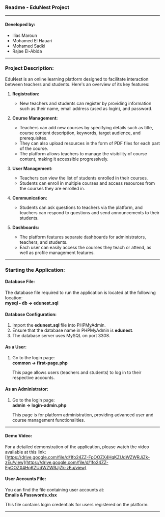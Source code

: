 ### Readme - EduNest Project

---

#### Developed by:
- Ilias Maroun
- Mohamed El Hauari
- Mohamed Sadki
- Rajae El-Abida

---

### Project Description:

EduNest is an online learning platform designed to facilitate interaction between teachers and students. Here's an overview of its key features:

1. **Registration:**
   - New teachers and students can register by providing information such as their name, email address (used as login), and password.

2. **Course Management:**
   - Teachers can add new courses by specifying details such as title, course content description, keywords, target audience, and prerequisites.
   - They can also upload resources in the form of PDF files for each part of the course.
   - The platform allows teachers to manage the visibility of course content, making it accessible progressively.

3. **User Management:**
   - Teachers can view the list of students enrolled in their courses.
   - Students can enroll in multiple courses and access resources from the courses they are enrolled in.

4. **Communication:**
   - Students can ask questions to teachers via the platform, and teachers can respond to questions and send announcements to their students.

5. **Dashboards:**
   - The platform features separate dashboards for administrators, teachers, and students.
   - Each user can easily access the courses they teach or attend, as well as profile management features.

---


### Starting the Application:

#### Database File:

The database file required to run the application is located at the following location:  
**mysql - db -> edunest.sql**

#### Database Configuration:

1. Import the **edunest.sql** file into PHPMyAdmin.
2. Ensure that the database name in PHPMyAdmin is **edunest**.
3. The database server uses MySQL on port 3308.

#### As a User:

1. Go to the login page:  
   **common -> first-page.php**

   This page allows users (teachers and students) to log in to their respective accounts.

#### As an Administrator:

1. Go to the login page:  
   **admin -> login-admin.php**

   This page is for platform administration, providing advanced user and course management functionalities.

---

#### Demo Video:

For a detailed demonstration of the application, please watch the video available at this link:  
[https://drive.google.com/file/d/1fo24ZZ-FpOOZX4HqKZUdWZWRJjZk-zEu/view](https://drive.google.com/file/d/1fo24ZZ-FpOOZX4HqKZUdWZWRJjZk-zEu/view)

#### User Accounts File:

You can find the file containing user accounts at:  
**Emails & Passwords.xlsx**

This file contains login credentials for users registered on the platform.

---

